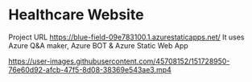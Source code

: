 # Healthcare Website
Project URL https://blue-field-09e783100.1.azurestaticapps.net/
It uses Azure Q&A maker, Azure BOT & Azure Static Web App


https://user-images.githubusercontent.com/45708152/151728950-76e60d92-afcb-47f5-8d08-38369e543ae3.mp4

